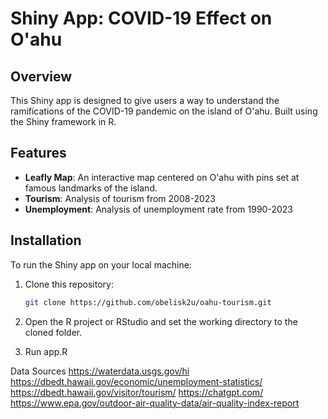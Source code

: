 # Shiny App: COVID-19 Effect on O'ahu

## Overview
This Shiny app is designed to give users a way to understand the ramifications of the COVID-19 pandemic on the island of O'ahu. Built using the Shiny framework in R.

## Features
- **Leafly Map**: An interactive map centered on O'ahu with pins set at famous landmarks of the island.
- **Tourism**: Analysis of tourism from 2008-2023
- **Unemployment**: Analysis of unemployment rate from 1990-2023

## Installation
To run the Shiny app on your local machine:

1. Clone this repository:
   ```bash
   git clone https://github.com/obelisk2u/oahu-tourism.git
   ```
2. Open the R project or RStudio and set the working directory to the cloned folder.

3. Run app.R


Data Sources
https://waterdata.usgs.gov/hi
https://dbedt.hawaii.gov/economic/unemployment-statistics/
https://dbedt.hawaii.gov/visitor/tourism/
https://chatgpt.com/
https://www.epa.gov/outdoor-air-quality-data/air-quality-index-report